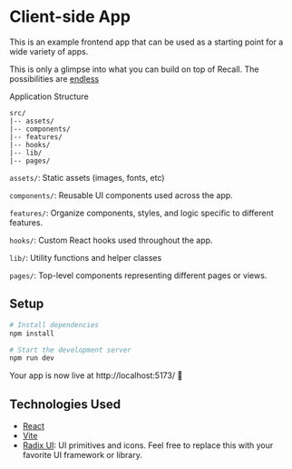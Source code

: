 # Client-side App

This is an example frontend app that can be used as a starting point for a wide variety of apps.

This is only a glimpse into what you can build on top of Recall. The possibilities are [endless](/README.md)

Application Structure

```
src/
|-- assets/
|-- components/
|-- features/
|-- hooks/
|-- lib/
|-- pages/
```

`assets/`: Static assets (images, fonts, etc)

`components/`: Reusable UI components used across the app.

`features/`: Organize components, styles, and logic specific to different features.

`hooks/`: Custom React hooks used throughout the app.

`lib/`: Utility functions and helper classes

`pages/`: Top-level components representing different pages or views.

## Setup

```bash
# Install dependencies
npm install

# Start the development server
npm run dev
```

Your app is now live at http://localhost:5173/ 🎉

## Technologies Used

- [React](https://react.dev/reference/react)
- [Vite](https://vitejs.dev/guide/)
- [Radix UI](https://www.radix-ui.com/primitives/docs/overview/introduction): UI primitives and icons. Feel free to replace this with your favorite UI framework or library.
